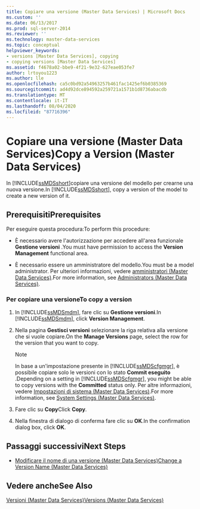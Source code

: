 ```yaml
---
title: Copiare una versione (Master Data Services) | Microsoft Docs
ms.custom: ''
ms.date: 06/13/2017
ms.prod: sql-server-2014
ms.reviewer: ''
ms.technology: master-data-services
ms.topic: conceptual
helpviewer_keywords:
- versions [Master Data Services], copying
- copying versions [Master Data Services]
ms.assetid: f4678a02-bbe9-4f21-9e32-627eae053fe7
author: lrtoyou1223
ms.author: lle
ms.openlocfilehash: ca5c0bd92a54963257b461fac1425ef6b0385369
ms.sourcegitcommit: ad4d92dce894592a259721a1571b1d8736abacdb
ms.translationtype: MT
ms.contentlocale: it-IT
ms.lasthandoff: 08/04/2020
ms.locfileid: "87716396"
---
```

# <a name="copy-a-version-master-data-services"></a><span data-ttu-id="5aa2a-102">Copiare una versione (Master Data Services)</span><span class="sxs-lookup"><span data-stu-id="5aa2a-102">Copy a Version (Master Data Services)</span></span>
  <span data-ttu-id="5aa2a-103">In [!INCLUDE[ssMDSshort](../includes/ssmdsshort-md.md)]copiare una versione del modello per crearne una nuova versione.</span><span class="sxs-lookup"><span data-stu-id="5aa2a-103">In [!INCLUDE[ssMDSshort](../includes/ssmdsshort-md.md)], copy a version of the model to create a new version of it.</span></span>  
  
## <a name="prerequisites"></a><span data-ttu-id="5aa2a-104">Prerequisiti</span><span class="sxs-lookup"><span data-stu-id="5aa2a-104">Prerequisites</span></span>  
 <span data-ttu-id="5aa2a-105">Per eseguire questa procedura:</span><span class="sxs-lookup"><span data-stu-id="5aa2a-105">To perform this procedure:</span></span>  
  
-   <span data-ttu-id="5aa2a-106">È necessario avere l'autorizzazione per accedere all'area funzionale **Gestione versioni** .</span><span class="sxs-lookup"><span data-stu-id="5aa2a-106">You must have permission to access the **Version Management** functional area.</span></span>  
  
-   <span data-ttu-id="5aa2a-107">È necessario essere un amministratore del modello.</span><span class="sxs-lookup"><span data-stu-id="5aa2a-107">You must be a model administrator.</span></span> <span data-ttu-id="5aa2a-108">Per ulteriori informazioni, vedere [amministratori &#40;Master Data Services&#41;](administrators-master-data-services.md).</span><span class="sxs-lookup"><span data-stu-id="5aa2a-108">For more information, see [Administrators &#40;Master Data Services&#41;](administrators-master-data-services.md).</span></span>  
  
### <a name="to-copy-a-version"></a><span data-ttu-id="5aa2a-109">Per copiare una versione</span><span class="sxs-lookup"><span data-stu-id="5aa2a-109">To copy a version</span></span>  
  
1.  <span data-ttu-id="5aa2a-110">In [!INCLUDE[ssMDSmdm](../includes/ssmdsmdm-md.md)], fare clic su **Gestione versioni**.</span><span class="sxs-lookup"><span data-stu-id="5aa2a-110">In [!INCLUDE[ssMDSmdm](../includes/ssmdsmdm-md.md)], click **Version Management**.</span></span>  
  
2.  <span data-ttu-id="5aa2a-111">Nella pagina **Gestisci versioni** selezionare la riga relativa alla versione che si vuole copiare.</span><span class="sxs-lookup"><span data-stu-id="5aa2a-111">On the **Manage Versions** page, select the row for the version that you want to copy.</span></span>  
  
    > [!NOTE]  
    >  <span data-ttu-id="5aa2a-112">In base a un'impostazione presente in [!INCLUDE[ssMDScfgmgr](../includes/ssmdscfgmgr-md.md)], è possibile copiare solo le versioni con lo stato **Commit eseguito** .</span><span class="sxs-lookup"><span data-stu-id="5aa2a-112">Depending on a setting in [!INCLUDE[ssMDScfgmgr](../includes/ssmdscfgmgr-md.md)], you might be able to copy versions with the **Committed** status only.</span></span> <span data-ttu-id="5aa2a-113">Per altre informazioni, vedere [Impostazioni di sistema &#40;Master Data Services&#41;](../../2014/master-data-services/system-settings-master-data-services.md).</span><span class="sxs-lookup"><span data-stu-id="5aa2a-113">For more information, see [System Settings &#40;Master Data Services&#41;](../../2014/master-data-services/system-settings-master-data-services.md).</span></span>  
  
3.  <span data-ttu-id="5aa2a-114">Fare clic su **Copy**</span><span class="sxs-lookup"><span data-stu-id="5aa2a-114">Click **Copy**.</span></span>  
  
4.  <span data-ttu-id="5aa2a-115">Nella finestra di dialogo di conferma fare clic su **OK**.</span><span class="sxs-lookup"><span data-stu-id="5aa2a-115">In the confirmation dialog box, click **OK**.</span></span>  
  
## <a name="next-steps"></a><span data-ttu-id="5aa2a-116">Passaggi successivi</span><span class="sxs-lookup"><span data-stu-id="5aa2a-116">Next Steps</span></span>  
  
-   [<span data-ttu-id="5aa2a-117">Modificare il nome di una versione &#40;Master Data Services&#41;</span><span class="sxs-lookup"><span data-stu-id="5aa2a-117">Change a Version Name &#40;Master Data Services&#41;</span></span>](../../2014/master-data-services/change-a-version-name-master-data-services.md)  
  
## <a name="see-also"></a><span data-ttu-id="5aa2a-118">Vedere anche</span><span class="sxs-lookup"><span data-stu-id="5aa2a-118">See Also</span></span>  
 [<span data-ttu-id="5aa2a-119">Versioni &#40;Master Data Services&#41;</span><span class="sxs-lookup"><span data-stu-id="5aa2a-119">Versions &#40;Master Data Services&#41;</span></span>](../../2014/master-data-services/versions-master-data-services.md)  
  
  
